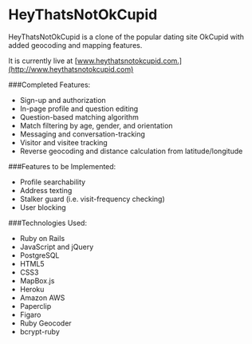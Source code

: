 # HeyThatsNotOkCupid
HeyThatsNotOkCupid is a clone of the popular dating site OkCupid with added geocoding and mapping features.

It is currently live at [www.heythatsnotokcupid.com.](http://www.heythatsnotokcupid.com)

###Completed Features:
* Sign-up and authorization
* In-page profile and question editing
* Question-based matching algorithm
* Match filtering by age, gender, and orientation
* Messaging and conversation-tracking
* Visitor and visitee tracking
* Reverse geocoding and distance calculation from latitude/longitude

###Features to be Implemented:
* Profile searchability
* Address texting
* Stalker guard (i.e. visit-frequency checking)
* User blocking

###Technologies Used:
* Ruby on Rails
* JavaScript and jQuery
* PostgreSQL
* HTML5
* CSS3
* MapBox.js
* Heroku
* Amazon AWS
* Paperclip
* Figaro
* Ruby Geocoder
* bcrypt-ruby
